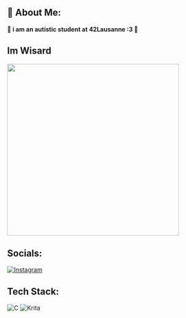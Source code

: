 ## 💫 About Me:
**💜 i am an autistic student at 42Lausanne :3 💜**  

## Im Wisard
<img src="https://media1.tenor.com/m/DwiFL0y9Vn4AAAAd/wizard-wizard-cat.gif" width="400">

## Socials:
[![Instagram](https://img.shields.io/badge/Instagram-%23E4405F.svg?logo=Instagram&logoColor=white)](https://instagram.com/aless.pscp) 

## Tech Stack:
![C](https://img.shields.io/badge/c-%2300599C.svg?style=for-the-badge&logo=c&logoColor=white) ![Krita](https://img.shields.io/badge/Krita-203759?style=for-the-badge&logo=krita&logoColor=EEF37B)
